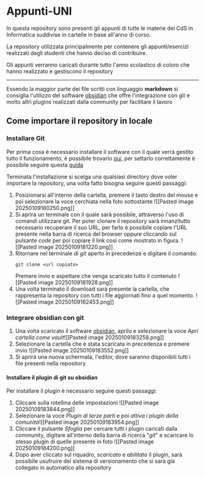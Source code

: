 # Appunti-UNI
In questa repository sono presenti gli appunti di tutte le materie del CdS in Informatica suddivise in cartelle in base all'anno di corso. 

La repository utilizzata principalmente per contenere gli appunti/esercizi realizzati dagli studenti che hanno deciso di contribuire.

Gli appunti verranno caricati durante tutto l'anno scolastico di coloro che hanno realizzato e gestiscono il repository

---

Essendo la maggior parte dei file scritti con linguaggio **markdown** si consiglia l'utilizzo del software [obsidian](https://obsidian.md/) che offre l'integrazione con git e molto altri plugins realizzati dalla community per facilitare il lavoro

## Come importare il repository in locale

### Installare Git
Per prima cosa è necessario installare il software con il quale verrà gestito tutto il funzionamento, è possibile trovarlo [qui](https://git-scm.com/downloads), per settarlo correttamente è possibile seguire questa [guida](https://phoenixnap.com/kb/how-to-install-git-windows)  

Terminata l'installazione si scelga una qualsiasi directory dove voler importare la repository, una volta fatto bisogna seguire questi passaggi:
1. Posizionarsi all'interno della cartella, premere il tasto destro del mouse e poi selezionare la voce cerchiata nella foto sottostante ![[Pasted image 20250109180250.png]]
2. Si aprirà un terminale con il quale sarà possibile, attraverso l'uso di comandi utilizzare git. Per poter clonare il repository sarà innanzitutto necessario recuperare il suo URL, per farlo è possibile copiare l'URL presente nella barra di ricerca del browser oppure cliccando sul pulsante *code* per poi copiare il link così come mostrato in figura. ![[Pasted image 20250109181220.png]]
3. Ritornare nel terminale di *git* aperto in precedenze e digitare il comando: 
	```
	git clone <url copiato>
	```
	Premere invio e aspettare che venga scaricato tutto il contenuto
![[Pasted image 20250109181928.png]]
4. Una volta terminato il download sarà presente la cartella, che rappresenta la repository con tutti i file aggiornati fino a quel momento. ![[Pasted image 20250109182453.png]]

### Integrare obsidian con git
1. Una volta scaricato il software [obsidian](https://obsidian.md/), aprilo e selezionare la voce *Apri cartella come vault*![[Pasted image 20250109183258.png]]
2. Selezionare la cartella che è stata scaricata in precedenza e premere invio ![[Pasted image 20250109183552.png]]
3. Si aprirà una nuova schermata, l'editor, dove saranno disponibili tutti i file presenti nella repository
#### Installare il plugin di git su obsidian
Per installare il plugin è necessario seguire questi passaggi: 
1. Cliccare sulla rotellina delle impostazioni ![[Pasted image 20250109183844.png]]
2. Selezionare la voce *Plugin di terze parti* e poi *attiva i plugin della comunità*![[Pasted image 20250109183954.png]]
3. Cliccare il pulsante *Sfoglia* per cercare tutti i plugin caricati dalla community, digitare all'interno della barra di ricerca "*git*" e scaricare lo stesso plugin di quelle presente in foto ![[Pasted image 20250109184200.png]]
4. Dopo aver cliccato sul riquadro, *scaricato* e *abilitato* il plugin, sarà possibile usufruire del sistema di versionamento che si sarà già collegato in automatico alla repository